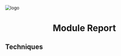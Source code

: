 ![logo](/home/kali/Empire-Sponsors/empire/server/plugins/report/templates/empire.png)

<center> <h1>Module Report</h1> </center>

## Techniques
